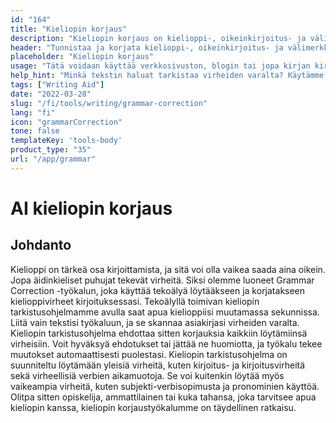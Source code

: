 ```yaml
---
id: "164"
title: "Kieliopin korjaus"
description: "Kieliopin korjaus on kielioppi-, oikeinkirjoitus- ja välimerkkivirheiden tunnistamista ja korjaamista. Tämä voidaan tehdä manuaalisesti tai tekoälyn avulla. Tekoälyn avulla toimivat kielioppikorjausohjelmistot pystyvät tunnistamaan kielioppi-, oikeinkirjoitus- ja välimerkkivirheet luonnollisen kielenkäsittelyn (Natural Language Processing, NLP) avulla. Tätä teknologiaa voidaan käyttää parantamaan kirjoitusten laatua, olipa kyse sitten verkkosivustosta, blogista tai jopa kirjasta."
header: "Tunnistaa ja korjata kielioppi-, oikeinkirjoitus- ja välimerkkivirheet."
placeholder: "Kieliopin korjaus"
usage: "Tätä voidaan käyttää verkkosivuston, blogin tai jopa kirjan kirjoittamisen laadun parantamiseen."
help_hint: "Minkä tekstin haluat tarkistaa virheiden varalta? Käytämme tekoälyä kirjoituksesi laadun parantamiseen."
tags: ["Writing Aid"]
date: "2022-03-28"
slug: "/fi/tools/writing/grammar-correction"
lang: "fi"
icon: "grammarCorrection"
tone: false
templateKey: 'tools-body'
product_type: "35"
url: "/app/grammar"
---
```


# AI kieliopin korjaus

## Johdanto

Kielioppi on tärkeä osa kirjoittamista, ja sitä voi olla vaikea saada aina oikein. Jopa äidinkieliset puhujat tekevät virheitä. Siksi olemme luoneet Grammar Correction -työkalun, joka käyttää tekoälyä löytääkseen ja korjatakseen kielioppivirheet kirjoituksessasi. Tekoälyllä toimivan kieliopin tarkistusohjelmamme avulla saat apua kielioppiisi muutamassa sekunnissa. Liitä vain tekstisi työkaluun, ja se skannaa asiakirjasi virheiden varalta. Kieliopin tarkistusohjelma ehdottaa sitten korjauksia kaikkiin löytämiinsä virheisiin. Voit hyväksyä ehdotukset tai jättää ne huomiotta, ja työkalu tekee muutokset automaattisesti puolestasi. Kieliopin tarkistusohjelma on suunniteltu löytämään yleisiä virheitä, kuten kirjoitus- ja kirjoitusvirheitä sekä virheellisiä verbien aikamuotoja. Se voi kuitenkin löytää myös vaikeampia virheitä, kuten subjekti-verbisopimusta ja pronominien käyttöä. Olitpa sitten opiskelija, ammattilainen tai kuka tahansa, joka tarvitsee apua kieliopin kanssa, kieliopin korjaustyökalumme on täydellinen ratkaisu.
